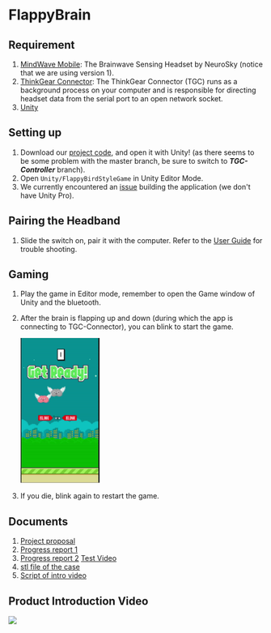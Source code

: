 # FlappyBrain
## Requirement
1. [MindWave Mobile](https://store.neurosky.com/pages/mindwave): The Brainwave Sensing Headset by NeuroSky (notice that we are using version 1).
2. [ThinkGear Connector](http://developer.neurosky.com/docs/doku.php?id=thinkgear_connector_tgc): The ThinkGear Connector (TGC) runs as a background process on your computer and is responsible for directing headset data from the serial port to an open network socket.
3. [Unity](https://unity.com/)

## Setting up
1. Download our [project code](https://github.com/jayhung97724/Flappy-Brain/tree/TGC-Controller), and open it with Unity! (as there seems to be some problem with the master branch, be sure to switch to ***TGC-Controller*** branch).
2. Open `Unity/FlappyBirdStyleGame` in Unity Editor Mode.
3. We currently encountered an [issue](http://developer.neurosky.com/docs/doku.php?id=using_thinkgear_with_unity#introduction) building the application (we don't have Unity Pro).

## Pairing the Headband
1. Slide the switch on, pair it with the computer. Refer to the [User Guide](http://download.neurosky.com/support_page_files/MindWaveMobile/docs/mindwave_mobile_user_guide.pdf) for trouble shooting.

## Gaming
1. Play the game in Editor mode, remember to open the Game window of Unity and the bluetooth.
2. After the brain is flapping up and down (during which the app is connecting to TGC-Connector), you can blink to start the game.

    ![](./Screenshot/start.gif)
3. If you die, blink again to restart the game.

## Documents 
1. [Project proposal](./Documents/IoT-porject.pdf)
2. [Progress report 1](./Documents/IOT_team1_190523.pptx)
3. [Progress report 2](./Documents/IOT_team1_190606.pptx) [Test Video](./Screenshot/[20190606]Flappy_Brain_Test_Video.mp4)
4. [stl file of the case](./Documents/case.stl)
5. [Script of intro video](https://hackmd.io/@YoYoHung/HyDey-p04)

## Product Introduction Video
<a href="https://youtu.be/KCFnJHuX_pA" target="_blank"><img src="https://img.youtube.com/vi/KCFnJHuX_pA/0.jpg"></a>
